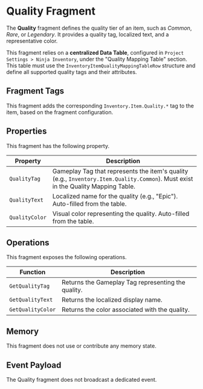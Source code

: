 # Quality Fragment
<primary-label ref="inventory"/>

The **Quality** fragment defines the quality tier of an item, such as _Common_, _Rare_, or _Legendary_. It provides a 
quality tag, localized text, and a representative color.

This fragment relies on a **centralized Data Table**, configured in `Project Settings > Ninja Inventory`, under the 
"Quality Mapping Table" section. This table must use the `InventoryItemQualityMappingTableRow` structure and define all 
supported quality tags and their attributes.

## Fragment Tags
This fragment adds the corresponding `Inventory.Item.Quality.*` tag to the item, based on the fragment configuration.

## Properties
This fragment has the following property.

| Property       | Description                                                                                                                       |
|----------------|-----------------------------------------------------------------------------------------------------------------------------------|
| `QualityTag`   | Gameplay Tag that represents the item's quality (e.g., `Inventory.Item.Quality.Common`). Must exist in the Quality Mapping Table. |
| `QualityText`  | Localized name for the quality (e.g., "Epic"). Auto-filled from the table.                                                        |
| `QualityColor` | Visual color representing the quality. Auto-filled from the table.                                                                |

## Operations
This fragment exposes the following operations.

| Function          | Description                                        |
|-------------------|----------------------------------------------------|
| `GetQualityTag`   | Returns the Gameplay Tag representing the quality. |
| `GetQualityText`  | Returns the localized display name.                |
| `GetQualityColor` | Returns the color associated with the quality.     |

## Memory
This fragment does not use or contribute any memory state.

## Event Payload
The Quality fragment does not broadcast a dedicated event.